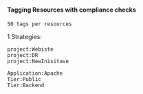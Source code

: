 #### Tagging Resources with compliance checks

    
    50 tags per resources

1 Strategies:

    project:Webiste
    project:DR
    project:NewInisitave

    Application:Apache
    Tier:Public
    Tier:Backend

